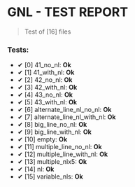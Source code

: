 # GNL - TEST REPORT
 > Test of [16] files  

### Tests:
- ✔ [0] 41_no_nl: **Ok**  
- ✔ [1] 41_with_nl: **Ok**  
- ✔ [2] 42_no_nl: **Ok**  
- ✔ [3] 42_with_nl: **Ok**  
- ✔ [4] 43_no_nl: **Ok**  
- ✔ [5] 43_with_nl: **Ok**  
- ✔ [6] alternate_line_nl_no_nl: **Ok**  
- ✔ [7] alternate_line_nl_with_nl: **Ok**  
- ✔ [8] big_line_no_nl: **Ok**  
- ✔ [9] big_line_with_nl: **Ok**  
- ✔ [10] empty: **Ok**  
- ✔ [11] multiple_line_no_nl: **Ok**  
- ✔ [12] multiple_line_with_nl: **Ok**  
- ✔ [13] multiple_nlx5: **Ok**  
- ✔ [14] nl: **Ok**  
- ✔ [15] variable_nls: **Ok**  
